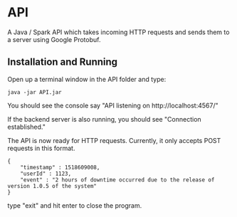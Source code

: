 # API

A Java / Spark API which takes incoming HTTP requests and sends them to a server using Google Protobuf.

## Installation and Running

Open up a terminal window in the API folder and type:

```
java -jar API.jar
```

You should see the console say
"API listening on http://localhost:4567/"

If the backend server is also running, you should see
"Connection established."

The API is now ready for HTTP requests. Currently, it only accepts POST requests in this format.

```
{
    "timestamp" : 1518609008,
    "userId" : 1123,
    "event" : "2 hours of downtime occurred due to the release of version 1.0.5 of the system"
}
```

type "exit" and hit enter to close the program.
